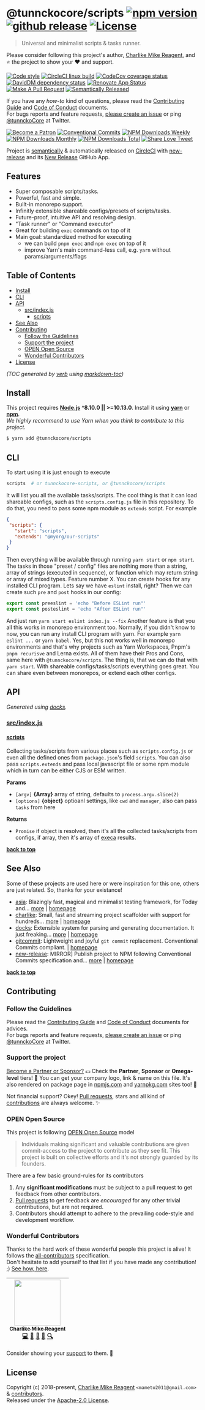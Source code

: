 # @tunnckocore/scripts [![npm version][npmv-img]][npmv-url] [![github release][ghrelease-img]][ghrelease-url] [![License][license-img]][license-url]

> Universal and minimalist scripts & tasks runner.

Please consider following this project's author, [Charlike Mike Reagent](https://github.com/tunnckoCore), and :star: the project to show your :heart: and support.

<div id="thetop"></div>

[![Code style][codestyle-img]][codestyle-url]
[![CircleCI linux build][linuxbuild-img]][linuxbuild-url]
[![CodeCov coverage status][codecoverage-img]][codecoverage-url]
[![DavidDM dependency status][dependencies-img]][dependencies-url]
[![Renovate App Status][renovateapp-img]][renovateapp-url]
[![Make A Pull Request][prs-welcome-img]][prs-welcome-url]
[![Semantically Released][new-release-img]][new-release-url]

If you have any _how-to_ kind of questions, please read the [Contributing Guide](./CONTRIBUTING.md) and [Code of Conduct](./CODE_OF_CONDUCT.md) documents.  
For bugs reports and feature requests, [please create an issue][open-issue-url] or ping
[@tunnckoCore](https://twitter.com/tunnckoCore) at Twitter.

[![Become a Patron][patreon-img]][patreon-url]
[![Conventional Commits][ccommits-img]][ccommits-url]
[![NPM Downloads Weekly][downloads-weekly-img]][npmv-url]
[![NPM Downloads Monthly][downloads-monthly-img]][npmv-url]
[![NPM Downloads Total][downloads-total-img]][npmv-url]
[![Share Love Tweet][shareb]][shareu]

Project is [semantically](https://semver.org) & automatically released on [CircleCI](https://circleci.com) with [new-release][] and its [New Release](https://github.com/apps/new-release) GitHub App.

<!-- Logo when needed:

<p align="center">
  <a href="https://github.com/tunnckoCoreLabs/scripts">
    <img src="./media/logo.png" width="85%">
  </a>
</p>

-->

## Features
- Super composable scripts/tasks.
- Powerful, fast and simple.
- Built-in monorepo support.
- Infinitly extensible shareable configs/presets of scripts/tasks.
- Future-proof, intuitive API and resolving design.
- "Task runner" or "Command executor"
- Great for building `exec` commands on top of it
- Main goal: standardized method for executing
  + we can build `pnpm exec` and `npm exec` on top of it
  + improve Yarn's main command-less call, e.g. `yarn` without params/arguments/flags

## Table of Contents

- [Install](#install)
- [CLI](#cli)
- [API](#api)
  * [src/index.js](#srcindexjs)
    + [scripts](#scripts)
- [See Also](#see-also)
- [Contributing](#contributing)
  * [Follow the Guidelines](#follow-the-guidelines)
  * [Support the project](#support-the-project)
  * [OPEN Open Source](#open-open-source)
  * [Wonderful Contributors](#wonderful-contributors)
- [License](#license)

_(TOC generated by [verb](https://github.com/verbose/verb) using [markdown-toc](https://github.com/jonschlinkert/markdown-toc))_

## Install

This project requires [**Node.js**](https://nodejs.org) **^8.10.0 || >=10.13.0**. Install it using
[**yarn**](https://yarnpkg.com) or [**npm**](https://npmjs.com).  
_We highly recommend to use Yarn when you think to contribute to this project._

```bash
$ yarn add @tunnckocore/scripts
```

## CLI
 To start using it is just enough to execute
 ```bash
scripts  # or tunnckocore-scripts, or @tunnckocore/scripts
```
 It will list you all the available tasks/scripts.
The cool thing is that it can load shareable configs, such as the `scripts.config.js` file in this repository. To do that, you need to pass some npm module as `extends` script.
 For example
 ```json
{
  "scripts": {
    "start": "scripts",
    "extends": "@myorg/our-scripts"
  }
}
```
 Then everything will be available through running `yarn start` or `npm start`.
The tasks in those "preset / config" files are nothing more than a string, array of strings
 (executed in sequence), or function which may return string or array of mixed types. 
 Feature number X. You can create hooks for any installed CLI program.
 Lets say we have `eslint` install, right? Then we can create such `pre` and `post` hooks
in our config:
 ```js
export const preeslint = 'echo "Before ESLint run"'
export const posteslint = 'echo "After ESLint run"'
```
 And just run `yarn start eslint index.js --fix`
 Another feature is that you all this works in monorepo environment too.
Normally, if you didn't know to now, you can run any install CLI program with yarn.
For example `yarn eslint ...` or `yarn babel`. Yes, but this not works well in monorepo environments and that's why projects such as Yarn Workspaces, Pnpm's `pnpm recurisve` and Lerna exists. All of them
have their Pros and Cons, same here with `@tunnckocore/scripts`.
 The thing is, that we can do that with `yarn start`.
 With shareable configs/tasks/scripts everything goes great. You can share even between monorepos,
or extend each other configs.

## API

<!-- docks-start -->
_Generated using [docks](http://npm.im/docks)._

### [src/index.js](/src/index.js)

#### [scripts](/src/index.js#L18)
Collecting tasks/scripts from various places such as `scripts.config.js`
or even all the defined ones from `package.json`'s field `scripts`.
You can also pass `scripts.extends` and pass local javascript file
or some npm module which in turn can be either CJS or ESM written.

**Params**
- `[argv]` **{Array}** array of string, defaults to `process.argv.slice(2)`
- `[options]` **{object}** optioanl settings, like `cwd` and `manager`, also can pass `tasks` from here

**Returns**
- `Promise` if object is resolved, then it's all the collected tasks/scripts from configs,
                   if array, then it's array of [execa][] results.

<!-- docks-end -->

**[back to top](#thetop)**

## See Also

Some of these projects are used here or were inspiration for this one, others are just related. So, thanks for your existance!

- [asia](https://www.npmjs.com/package/asia): Blazingly fast, magical and minimalist testing framework, for Today and… [more](https://github.com/olstenlarck/asia#readme) | [homepage](https://github.com/olstenlarck/asia#readme "Blazingly fast, magical and minimalist testing framework, for Today and Tomorrow")
- [charlike](https://www.npmjs.com/package/charlike): Small, fast and streaming project scaffolder with support for hundreds… [more](https://github.com/tunnckoCoreLabs/charlike) | [homepage](https://github.com/tunnckoCoreLabs/charlike "Small, fast and streaming project scaffolder with support for hundreds of template engines and sane defaults")
- [docks](https://www.npmjs.com/package/docks): Extensible system for parsing and generating documentation. It just freaking… [more](https://github.com/tunnckoCore/docks) | [homepage](https://github.com/tunnckoCore/docks "Extensible system for parsing and generating documentation. It just freaking works!")
- [gitcommit](https://www.npmjs.com/package/gitcommit): Lightweight and joyful `git commit` replacement. Conventional Commits compliant. | [homepage](https://github.com/tunnckoCore/gitcommit "Lightweight and joyful `git commit` replacement. Conventional Commits compliant.")
- [new-release](https://www.npmjs.com/package/new-release): MIRROR] Publish project to NPM following Conventional Commits specification and… [more](https://github.com/tunnckoCoreLabs/new-release) | [homepage](https://github.com/tunnckoCoreLabs/new-release "[MIRROR] Publish project to NPM following Conventional Commits specification and SemVer. Uses git-commits-since for detecting git commits since last SemVer tag and detect-next-version for what next version bump should be.")

**[back to top](#thetop)**

## Contributing

### Follow the Guidelines

Please read the [Contributing Guide](./CONTRIBUTING.md) and [Code of Conduct](./CODE_OF_CONDUCT.md) documents for advices.  
For bugs reports and feature requests, [please create an issue][open-issue-url] or ping
[@tunnckoCore](https://twitter.com/tunnckoCore) at Twitter.

### Support the project

[Become a Partner or Sponsor?][patreon-url] :dollar: Check the **Partner**, **Sponsor** or **Omega-level** tiers! :tada: You can get your company logo, link & name on this file. It's also rendered on package page in [npmjs.com][npmv-url] and [yarnpkg.com](https://yarnpkg.com/en/package/@tunnckocore/scripts) sites too! :rocket:

Not financial support? Okey! [Pull requests](https://github.com/tunnckoCoreLabs/contributing#opening-a-pull-request), stars and all kind of [contributions](https://opensource.guide/how-to-contribute/#what-it-means-to-contribute) are always
welcome. :sparkles:

### OPEN Open Source

This project is following [OPEN Open Source](http://openopensource.org) model

> Individuals making significant and valuable contributions are given commit-access to the project to contribute as they see fit. This project is built on collective efforts and it's not strongly guarded by its founders.

There are a few basic ground-rules for its contributors

1. Any **significant modifications** must be subject to a pull request to get feedback from other contributors.
2. [Pull requests](https://github.com/tunnckoCoreLabs/contributing#opening-a-pull-request) to get feedback are _encouraged_ for any other trivial contributions, but are not required.
3. Contributors should attempt to adhere to the prevailing code-style and development workflow.

### Wonderful Contributors

Thanks to the hard work of these wonderful people this project is alive! It follows the
[all-contributors](https://github.com/kentcdodds/all-contributors) specification.  
Don't hesitate to add yourself to that list if you have made any contribution! ;) [See how,
here](https://github.com/jfmengels/all-contributors-cli#usage).

<!-- ALL-CONTRIBUTORS-LIST:START - Do not remove or modify this section -->
<!-- prettier-ignore -->
| [<img src="https://avatars3.githubusercontent.com/u/5038030?v=4" width="120px;"/><br /><sub><b>Charlike Mike Reagent</b></sub>](https://tunnckocore.com)<br />[💻](https://github.com/tunnckoCoreLabs/scripts/commits?author=tunnckoCore "Code") [📖](https://github.com/tunnckoCoreLabs/scripts/commits?author=tunnckoCore "Documentation") [💬](#question-tunnckoCore "Answering Questions") [👀](#review-tunnckoCore "Reviewed Pull Requests") [🔍](#fundingFinding-tunnckoCore "Funding Finding") |
| :---: |

<!-- ALL-CONTRIBUTORS-LIST:END -->

Consider showing your [support](#support-the-project) to them. :sparkling_heart:

## License

Copyright (c) 2018-present, [Charlike Mike Reagent](https://tunnckocore.com) `<mameto2011@gmail.com>` & [contributors](#wonderful-contributors).  
Released under the [Apache-2.0 License][license-url].

<!-- Heading badges -->

[npmv-url]: https://www.npmjs.com/package/@tunnckocore/scripts
[npmv-img]: https://badgen.net/npm/v/@tunnckocore/scripts?icon=npm

[ghrelease-url]: https://github.com/tunnckoCoreLabs/scripts/releases/latest
[ghrelease-img]: https://badgen.net/github/release/tunnckoCoreLabs/scripts?icon=github

[license-url]: https://github.com/tunnckoCoreLabs/scripts/blob/master/LICENSE
[license-img]: https://badgen.net/npm/license/@tunnckocore/scripts

<!-- Front line badges -->

[codestyle-url]: https://github.com/airbnb/javascript
[codestyle-img]: https://badgen.net/badge/code%20style/airbnb/ff5a5f?icon=airbnb

[linuxbuild-url]: https://circleci.com/gh/tunnckoCoreLabs/scripts/tree/master
[linuxbuild-img]: https://badgen.net/circleci/github/tunnckoCoreLabs/scripts/master?label=build&icon=circleci

[codecoverage-url]: https://codecov.io/gh/tunnckoCoreLabs/scripts
[codecoverage-img]: https://badgen.net/codecov/c/github/tunnckoCoreLabs/scripts?icon=codecov

[dependencies-url]: https://david-dm.org/tunnckoCoreLabs/scripts
[dependencies-img]: https://badgen.net/david/dep/tunnckoCoreLabs/scripts?label=deps

[ccommits-url]: https://conventionalcommits.org/
[ccommits-img]: https://badgen.net/badge/conventional%20commits/v1.0.0/dfb317
[new-release-url]: https://ghub.io/new-release
[new-release-img]: https://badgen.net/badge/semantically/released/05c5ff

[downloads-weekly-img]: https://badgen.net/npm/dw/@tunnckocore/scripts
[downloads-monthly-img]: https://badgen.net/npm/dm/@tunnckocore/scripts
[downloads-total-img]: https://badgen.net/npm/dt/@tunnckocore/scripts

[renovateapp-url]: https://renovatebot.com
[renovateapp-img]: https://badgen.net/badge/renovate/enabled/green
[prs-welcome-img]: https://badgen.net/badge/PRs/welcome/green
[prs-welcome-url]: http://makeapullrequest.com
[paypal-donate-url]: https://paypal.me/tunnckoCore/10
[paypal-donate-img]: https://badgen.net/badge/$/support/purple
[patreon-url]: https://www.patreon.com/bePatron?u=5579781
[patreon-img]: https://badgen.net/badge/patreon/tunnckoCore/F96854?icon=patreon
[patreon-sponsor-img]: https://badgen.net/badge/become/a%20sponsor/F96854?icon=patreon

[shareu]: https://twitter.com/intent/tweet?text=https://github.com/tunnckoCoreLabs/scripts&via=tunnckoCore
[shareb]: https://badgen.net/badge/twitter/share/1da1f2?icon=twitter
[open-issue-url]: https://github.com/tunnckoCoreLabs/scripts/issues/new

[execa]: https://github.com/sindresorhus/execa
[new-release]: https://github.com/tunnckoCore/new-release
[semantic-release]: https://github.com/semantic-release/semantic-release